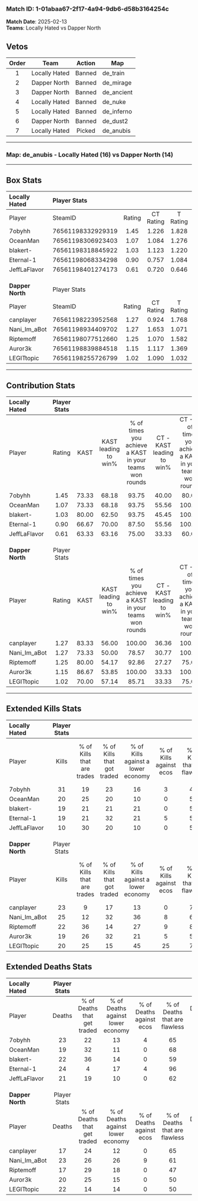 ### Match ID: 1-01abaa67-2f17-4a94-9db6-d58b3164254c  
**Match Date**: 2025-02-13  
**Teams**: Locally Hated vs Dapper North  

## Vetos  

| Order | Team | Action | Map |
| :---: | :--: | :----: | --- |
| 1 | Locally Hated | Banned | de_train |
| 2 | Dapper North | Banned | de_mirage |
| 3 | Dapper North | Banned | de_ancient |
| 4 | Locally Hated | Banned | de_nuke |
| 5 | Locally Hated | Banned | de_inferno |
| 6 | Dapper North | Banned | de_dust2 |
| 7 | Locally Hated | Picked | de_anubis |

---  

### **Map**: de_anubis - Locally Hated (16) vs Dapper North (14)  
---  

## Box Stats  

| **Locally Hated** | Player Stats      |        |           |          |       |       |       |         |        |      |     |
| :- | :- | :-: | :-: | :-: | :-: | :-: | :-: | :-: | :-: | :-: | :-: |
| Player            | SteamID           | Rating | CT Rating | T Rating | KAST  |  ADR  | Kills | Assists | Deaths | K/D  | HS% |
| 7obyhh            | 76561198332929319 |  1.45  |   1.226   |  1.828   | 73.33 | 108.4 |  31   |    8    |   23   | 1.35 | 38  |
| OceanMan          | 76561198306923403 |  1.07  |   1.084   |  1.276   | 73.33 | 69.1  |  20   |    5    |   19   | 1.05 | 45  |
| blakert-          | 76561198318845922 |  1.03  |   1.123   |  1.220   | 80.00 | 62.5  |  19   |    8    |   22   | 0.86 | 31  |
| Eternal-1         | 76561198068334298 |  0.90  |   0.757   |  1.084   | 66.67 | 69.3  |  19   |    3    |   24   | 0.79 | 57  |
| JeffLaFlavor      | 76561198401274173 |  0.61  |   0.720   |  0.646   | 63.33 | 43.6  |  10   |   10    |   21   | 0.48 | 30  |
|                   |                   |        |           |          |       |       |       |         |        |      |     |
|                   |                   |        |           |          |       |       |       |         |        |      |     |
|                   |                   |        |           |          |       |       |       |         |        |      |     |
| **Dapper North**  | Player Stats      |        |           |          |       |       |       |         |        |      |     |
| Player            | SteamID           | Rating | CT Rating | T Rating | KAST  |  ADR  | Kills | Assists | Deaths | K/D  | HS% |
| canplayer         | 76561198223952568 |  1.27  |   0.924   |  1.768   | 83.33 | 70.1  |  23   |    5    |   17   | 1.35 | 43  |
| Nani_Im_aBot      | 76561198934409702 |  1.27  |   1.653   |  1.071   | 73.33 | 102.4 |  25   |   11    |   23   | 1.09 | 32  |
| Riptemoff         | 76561198077512660 |  1.25  |   1.070   |  1.582   | 80.00 | 76.9  |  22   |    9    |   17   | 1.29 | 27  |
| Auror3k           | 76561198839884518 |  1.15  |   1.117   |  1.369   | 86.67 | 70.8  |  19   |   10    |   20   | 0.95 | 42  |
| LEGITtopic        | 76561198255726799 |  1.02  |   1.090   |  1.032   | 70.00 | 73.4  |  20   |    9    |   22   | 0.91 | 45  |
---  

## Contribution Stats  

| **Locally Hated** | Player Stats |       |                      |                                                        |                           |                                                             |                          |                                                            |
| :- | :-: | :-: | :-: | :-: | :-: | :-: | :-: | :-: |
| Player            |    Rating    | KAST  | KAST leading to win% | % of times you achieve a KAST in your teams won rounds | CT - KAST leading to win% | CT - % of times you achieve a KAST in your teams won rounds | T - KAST leading to win% | T - % of times you achieve a KAST in your teams won rounds |
| 7obyhh            |     1.45     | 73.33 |        68.18         |                         93.75                          |           40.00           |                            80.00                            |          91.67           |                           100.00                           |
| OceanMan          |     1.07     | 73.33 |        68.18         |                         93.75                          |           55.56           |                           100.00                            |          76.92           |                           90.91                            |
| blakert-          |     1.03     | 80.00 |        62.50         |                         93.75                          |           45.45           |                           100.00                            |          76.92           |                           90.91                            |
| Eternal-1         |     0.90     | 66.67 |        70.00         |                         87.50                          |           55.56           |                           100.00                            |          81.82           |                           81.82                            |
| JeffLaFlavor      |     0.61     | 63.33 |        63.16         |                         75.00                          |           33.33           |                            60.00                            |          90.00           |                           81.82                            |
|                   |              |       |                      |                                                        |                           |                                                             |                          |                                                            |
|                   |              |       |                      |                                                        |                           |                                                             |                          |                                                            |
|                   |              |       |                      |                                                        |                           |                                                             |                          |                                                            |
| **Dapper North**  | Player Stats |       |                      |                                                        |                           |                                                             |                          |                                                            |
| Player            |    Rating    | KAST  | KAST leading to win% | % of times you achieve a KAST in your teams won rounds | CT - KAST leading to win% | CT - % of times you achieve a KAST in your teams won rounds | T - KAST leading to win% | T - % of times you achieve a KAST in your teams won rounds |
| canplayer         |     1.27     | 83.33 |        56.00         |                         100.00                         |           36.36           |                           100.00                            |          71.43           |                           100.00                           |
| Nani_Im_aBot      |     1.27     | 73.33 |        50.00         |                         78.57                          |           30.77           |                           100.00                            |          77.78           |                           70.00                            |
| Riptemoff         |     1.25     | 80.00 |        54.17         |                         92.86                          |           27.27           |                            75.00                            |          76.92           |                           100.00                           |
| Auror3k           |     1.15     | 86.67 |        53.85         |                         100.00                         |           33.33           |                           100.00                            |          71.43           |                           100.00                           |
| LEGITtopic        |     1.02     | 70.00 |        57.14         |                         85.71                          |           33.33           |                            75.00                            |          75.00           |                           90.00                            |
---  

## Extended Kills Stats  

| **Locally Hated** | Player Stats |                            |                            |                                    |                         |                              |                                 |                                       |                    |           |
| :- | :-: | :-: | :-: | :-: | :-: | :-: | :-: | :-: | :-: | :-: |
| Player            |    Kills     | % of Kills that are trades | % of Kills that got traded | % of Kills against a lower economy | % of Kills against ecos | % of Kills that are flawless | % of Kills that are close duels | % of Kills that are assisted by flash | Pistol Round Kills | AWP Kills |
| 7obyhh            |      31      |             19             |             23             |                 16                 |            3            |              45              |                3                |                   0                   |         2          |     8     |
| OceanMan          |      20      |             25             |             20             |                 10                 |            0            |              55              |               10                |                   5                   |         1          |     0     |
| blakert-          |      19      |             21             |             21             |                 21                 |            0            |              58              |                0                |                   0                   |         1          |     0     |
| Eternal-1         |      19      |             21             |             32             |                 21                 |            5            |              53              |               16                |                  16                   |         2          |     0     |
| JeffLaFlavor      |      10      |             30             |             20             |                 10                 |            0            |              50              |                0                |                   0                   |         0          |     0     |
|                   |              |                            |                            |                                    |                         |                              |                                 |                                       |                    |           |
|                   |              |                            |                            |                                    |                         |                              |                                 |                                       |                    |           |
|                   |              |                            |                            |                                    |                         |                              |                                 |                                       |                    |           |
| **Dapper North**  | Player Stats |                            |                            |                                    |                         |                              |                                 |                                       |                    |           |
| Player            |    Kills     | % of Kills that are trades | % of Kills that got traded | % of Kills against a lower economy | % of Kills against ecos | % of Kills that are flawless | % of Kills that are close duels | % of Kills that are assisted by flash | Pistol Round Kills | AWP Kills |
| canplayer         |      23      |             9              |             17             |                 13                 |            0            |              78              |                0                |                   0                   |         4          |     0     |
| Nani_Im_aBot      |      25      |             12             |             32             |                 36                 |            8            |              60              |                4                |                   0                   |         2          |     0     |
| Riptemoff         |      22      |             36             |             14             |                 27                 |            9            |              82              |                0                |                   5                   |         1          |    10     |
| Auror3k           |      19      |             26             |             32             |                 21                 |            5            |              58              |                0                |                   0                   |         0          |     0     |
| LEGITtopic        |      20      |             25             |             15             |                 45                 |           25            |              70              |                5                |                   0                   |         3          |     0     |
## Extended Deaths Stats  

| **Locally Hated** | Player Stats |                             |                                   |                          |                               |                            |                           |               |
| :- | :-: | :-: | :-: | :-: | :-: | :-: | :-: | :-: |
| Player            |    Deaths    | % of Deaths that get traded | % of Deaths against lower economy | % of Deaths against ecos | % of Deaths that are flawless | % of Deaths that are close | % of Deaths while blinded | Deaths to AWP |
| 7obyhh            |      23      |             22              |                13                 |            4             |              65               |             0              |             4             |       4       |
| OceanMan          |      19      |             32              |                11                 |            0             |              68               |             0              |             0             |       0       |
| blakert-          |      22      |             36              |                14                 |            0             |              59               |             5              |             0             |       4       |
| Eternal-1         |      24      |              4              |                17                 |            4             |              96               |             4              |             0             |       2       |
| JeffLaFlavor      |      21      |             19              |                10                 |            0             |              62               |             0              |             0             |       0       |
|                   |              |                             |                                   |                          |                               |                            |                           |               |
|                   |              |                             |                                   |                          |                               |                            |                           |               |
|                   |              |                             |                                   |                          |                               |                            |                           |               |
| **Dapper North**  | Player Stats |                             |                                   |                          |                               |                            |                           |               |
| Player            |    Deaths    | % of Deaths that get traded | % of Deaths against lower economy | % of Deaths against ecos | % of Deaths that are flawless | % of Deaths that are close | % of Deaths while blinded | Deaths to AWP |
| canplayer         |      17      |             24              |                12                 |            0             |              65               |             6              |             6             |       1       |
| Nani_Im_aBot      |      23      |             26              |                26                 |            9             |              61               |             9              |             4             |       0       |
| Riptemoff         |      17      |             29              |                18                 |            0             |              47               |             0              |             0             |       3       |
| Auror3k           |      20      |             25              |                15                 |            0             |              50               |             5              |             5             |       1       |
| LEGITtopic        |      22      |             14              |                14                 |            0             |              50               |             9              |             5             |       3       |
